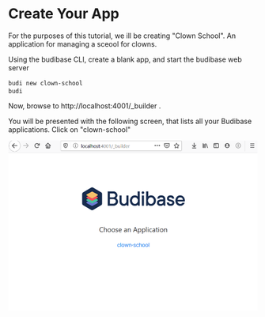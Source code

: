 # Create Your App

For the purposes of this tutorial, we ill be creating "Clown School". An application for managing a sceool for clowns.

Using the budibase CLI, create a blank app, and start the budibase web server

```
budi new clown-school
budi
```

Now, browse to http://localhost:4001/_builder .

You will be presented with the following screen, that lists all your Budibase applications. Click on "clown-school"

![](../assets/user-guide/apps-list.PNG)
